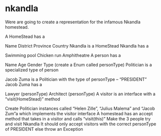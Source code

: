 # nkandla

Were are going to create a representation for the infamous Nkandla homestead.

A HomeStead has a

Name
District
Province
Country
Nkandla is a HomeStead
Nkandla has a

Swimming pool
Chicken run
Amphitheatre
A person has a

Name
Age
Gender
Type (create a Enum called personType)
Politician is a specialized type of person

Jacob Zuma is a Politician with the type of personType – “PRESIDENT”
Jacob Zuma has a

Lawyer (personType)
Architect (personType)
A visitor is an interface with a “visit(HomeStead)” method

Create Politician instances called “Helen Zille”, “Julius Malema” and “Jacob Zum”a which implements the visitor interface
A homestead has an accept method that takes in a visitor and calls “visit(this)”
Make the 3 people try and visit Nkandla
It should only accept visitors with the correct personType of PRESIDENT else throw an Exception

 
